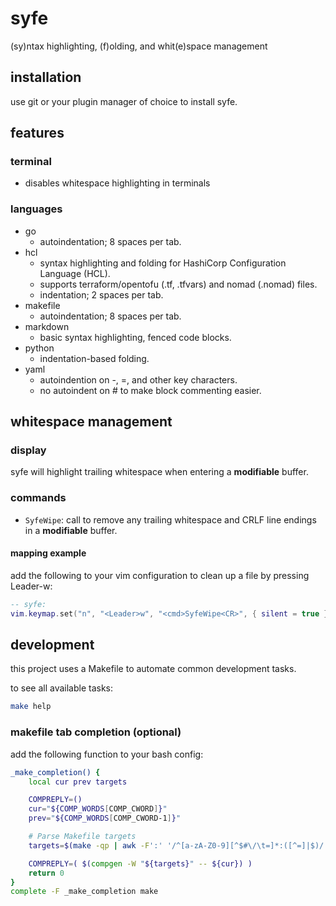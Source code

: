 syfe
====

(sy)ntax highlighting, (f)olding, and whit(e)space management

## installation

use git or your plugin manager of choice to install syfe.

## features

### terminal

* disables whitespace highlighting in terminals

### languages

* go
    * autoindentation; 8 spaces per tab.
* hcl
    * syntax highlighting and folding for HashiCorp Configuration Language (HCL).
    * supports terraform/opentofu (.tf, .tfvars) and nomad (.nomad) files.
    * indentation; 2 spaces per tab.
* makefile
    * autoindentation; 8 spaces per tab.
* markdown
    * basic syntax highlighting, fenced code blocks.
* python
    * indentation-based folding.
* yaml
    * autoindention on -, =, and other key characters.
    * no autoindent on # to make block commenting easier.

## whitespace management

### display

syfe will highlight trailing whitespace when entering a **modifiable** buffer.

### commands

* `SyfeWipe`: call to remove any trailing whitespace and CRLF line endings in a **modifiable** buffer.

#### mapping example

add the following to your vim configuration to clean up a file by pressing Leader-w:

```lua
-- syfe:
vim.keymap.set("n", "<Leader>w", "<cmd>SyfeWipe<CR>", { silent = true })
```

## development

this project uses a Makefile to automate common development tasks.

to see all available tasks:

```bash
make help
```

### makefile tab completion (optional)

add the following function to your bash config:

```bash
_make_completion() {
    local cur prev targets

    COMPREPLY=()
    cur="${COMP_WORDS[COMP_CWORD]}"
    prev="${COMP_WORDS[COMP_CWORD-1]}"

    # Parse Makefile targets
    targets=$(make -qp | awk -F':' '/^[a-zA-Z0-9][^$#\/\t=]*:([^=]|$)/ {split($1,A,/ /);print A[1]}' | sort -u)

    COMPREPLY=( $(compgen -W "${targets}" -- ${cur}) )
    return 0
}
complete -F _make_completion make
```